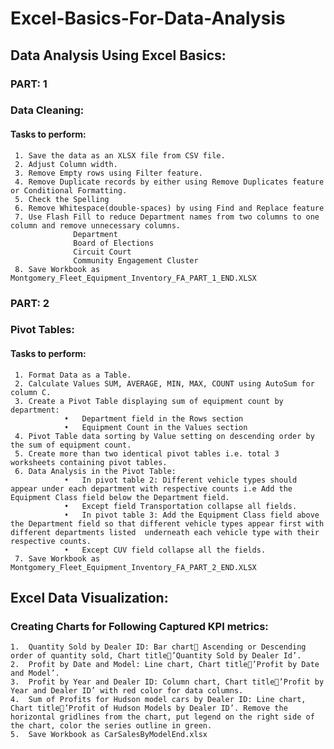 # Excel-Basics-For-Data-Analysis

## Data Analysis Using Excel Basics:
### PART: 1
### Data Cleaning: 
#### Tasks to perform:
     1.	Save the data as an XLSX file from CSV file.
     2.	Adjust Column width.
     3.	Remove Empty rows using Filter feature.
     4.	Remove Duplicate records by either using Remove Duplicates feature  or Conditional Formatting.
     5.	Check the Spelling
     6.	Remove Whitespace(double-spaces) by using Find and Replace feature
     7.	Use Flash Fill to reduce Department names from two columns to one column and remove unnecessary columns.
                  Department
                  Board of Elections
                  Circuit Court
                  Community Engagement Cluster
     8.	Save Workbook as Montgomery_Fleet_Equipment_Inventory_FA_PART_1_END.XLSX

### PART: 2
### Pivot Tables:
#### Tasks to perform:
     1.	Format Data as a Table.
     2.	Calculate Values SUM, AVERAGE, MIN, MAX, COUNT using AutoSum for column C.
     3.	Create a Pivot Table displaying sum of equipment count by department:        
                •	Department field in the Rows section
                •	Equipment Count in the Values section
     4.	Pivot Table data sorting by Value setting on descending order by the sum of equipment count.
     5.	Create more than two identical pivot tables i.e. total 3 worksheets containing pivot tables.
     6.	Data Analysis in the Pivot Table:
                •	In pivot table 2: Different vehicle types should appear under each department with respective counts i.e Add the Equipment Class field below the Department field.
                •	Except field Transportation collapse all fields.
                •	In pivot table 3: Add the Equipment Class field above the Department field so that different vehicle types appear first with different departments listed  underneath each vehicle type with their respective counts.
                •	Except CUV field collapse all the fields.
     7.	Save Workbook as Montgomery_Fleet_Equipment_Inventory_FA_PART_2_END.XLSX


## Excel Data Visualization:
### Creating Charts for Following Captured KPI metrics:
    1.	Quantity Sold by Dealer ID: Bar chart Ascending or Descending order of quantity sold, Chart title’Quantity Sold by Dealer Id’.
    2.	Profit by Date and Model: Line chart, Chart title’Profit by Date and Model’.
    3.	Profit by Year and Dealer ID: Column chart, Chart title’Profit by Year and Dealer ID’ with red color for data columns.
    4.	Sum of Profits for Hudson model cars by Dealer ID: Line chart, Chart title’Profit of Hudson Models by Dealer ID’. Remove the horizontal gridlines from the chart, put legend on the right side of the chart, color the series outline in green.
    5.	Save Workbook as CarSalesByModelEnd.xlsx
